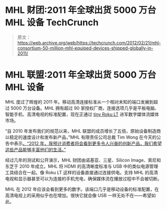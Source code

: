 # MHL 财团:2011 年全球出货 5000 万台 MHL 设备 TechCrunch

> 原文：<https://web.archive.org/web/https://techcrunch.com/2012/02/21/mhl-consortium-50-million-mhl-equiped-devices-shipped-globally-in-2011/>

# MHL 联盟:2011 年全球出货 5000 万台 MHL 设备

MHL 度过了辉煌的 2011 年。移动高清连接标准从一个相对未知的端口发展到超过 5000 万台设备。MHL 拥有超过 90 家授权厂商，连接选项几乎是平板电脑、智能手机、高清电视的标准配置，现在正通过 [tiny Roku LT](https://web.archive.org/web/20221209035454/https://beta.techcrunch.com/2012/01/04/rokus-streaming-stick-makes-your-dumb-tv-much-smarter/) 进军数字媒体流媒体市场。

“自 2010 年发布我们的规范以来，MHL 联盟的成员增长了五倍，原始设备制造商以稳定的速度设计和发布新产品，”MHL 有限责任公司总裁 Tim Wong 在今天的公告中表示[。“2012 年，我预计消费者将会看到更多令人兴奋的创新产品，我们希望这些产品能够丰富他们的生活。”](https://web.archive.org/web/20221209035454/http://www.mhltech.org/PressReleaseDetail.aspx?id=5033)

经过几年的测试和公开演示，MHL 财团由诺基亚、三星、Silicon Image、索尼和东芝于 2010 年成立。MHL 将 HDMI 的高清晰度标准与 USB 中的类似电源管理工具结合在一起。像 Roku LT 这样的设备直接通过连接供电。支持 MHL 的高清电视和显示器甚至可以为连接的手机充电，确保媒体流在播放过程中不会被切断。

MHL 在 2012 年应该会看到更多的数字。该端口几乎是移动设备的标准配置，在高清电视上的采用似乎也在增加。很快它就会像 USB 一样无处不在——希望如此。
